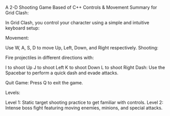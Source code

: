 A 2-D Shooting Game Based of C++ Controls & Movement Summary for Grid Clash:

In Grid Clash, you control your character using a simple and intuitive keyboard setup:

Movement:

Use W, A, S, D to move Up, Left, Down, and Right respectively.
Shooting:

Fire projectiles in different directions with:

I to shoot Up
J to shoot Left
K to shoot Down
L to shoot Right
Dash: Use the Spacebar to perform a quick dash and evade attacks.

Quit Game: Press Q to exit the game.

Levels:

Level 1: Static target shooting practice to get familiar with controls.
Level 2: Intense boss fight featuring moving enemies, minions, and special attacks.
